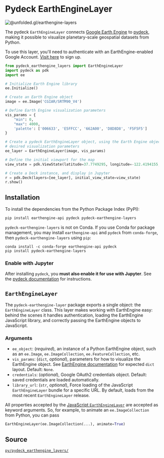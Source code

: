 # Pydeck EarthEngineLayer

<p class="badges">
  <img src="https://img.shields.io/badge/@unfolded.gl/earthengine--layers-lightgrey.svg?style=flat-square" alt="@unfolded.gl/earthengine-layers" />
</p>

The pydeck `EarthEngineLayer` connects [Google Earth Engine][gee] to
[pydeck](https://pydeck.gl), making it possible to visualize planetary-scale
geospatial datasets from Python.

[gee]: https://earthengine.google.com/

To use this layer, you'll need to authenticate with an EarthEngine-enabled
Google Account. [Visit here][gee-signup] to sign up.

[gee-signup]: https://signup.earthengine.google.com/#!/

```py
from pydeck_earthengine_layers import EarthEngineLayer
import pydeck as pdk
import ee

# Initialize Earth Engine library
ee.Initialize()

# Create an Earth Engine object
image = ee.Image('CGIAR/SRTM90_V4')

# Define Earth Engine visualization parameters
vis_params = {
    "min": 0, 
    "max": 4000,
    'palette': ['006633', 'E5FFCC', '662A00', 'D8D8D8', 'F5F5F5']
}

# Create a pydeck EarthEngineLayer object, using the Earth Engine object and
# desired visualization parameters
ee_layer = EarthEngineLayer(image, vis_params)

# Define the initial viewport for the map
view_state = pdk.ViewState(latitude=37.7749295, longitude=-122.4194155, zoom=10, bearing=0, pitch=45)

# Create a Deck instance, and display in Jupyter
r = pdk.Deck(layers=[ee_layer], initial_view_state=view_state)
r.show()
```

## Installation

To install the dependencies from the Python Package Index (PyPI):

```bash
pip install earthengine-api pydeck pydeck-earthengine-layers
```

`pydeck-earthengine-layers` is not on Conda. If you use Conda for package
management, you may install `earthengine-api` and `pydeck` from `conda-forge`,
then `pydeck-earthengine-layers` using `pip`:

```
conda install -c conda-forge earthengine-api pydeck
pip install pydeck-earthengine-layers
```

### Enable with Jupyter

After installing `pydeck`, you **must also enable it for use with Jupyter**. See
the [pydeck documentation][pydeck-enable-jupyter] for instructions.

[pydeck-enable-jupyter]: https://pydeck.gl/installation.html#enabling-pydeck-for-jupyter

## `EarthEngineLayer`

The `pydeck-earthengine-layer` package exports a single object: the
`EarthEngineLayer` class. This layer makes working with EarthEngine easy: behind
the scenes it handles authentication, loading the EarthEngine JavaScript
library, and correctly passing the EarthEngine objects to JavaScript.

### Arguments

- `ee_object`: (_required_), an instance of a Python EarthEngine object, such as
  an `ee.Image`, `ee.ImageCollection`, `ee.FeatureCollection`, etc.
- `vis_params`: (`dict`, _optional_), parameters for how to visualize the
  EarthEngine object. See [EarthEngine
  documentation](https://developers.google.com/earth-engine/image_visualization)
  for expected `dict` layout. Default: `None`.
- `credentials`: (_optional_), Google OAuth2 credentials object. Default: saved
  credentials are loaded automatically.
- `library_url`: (`str`, _optional_), Force loading of the JavaScript
  `EarthEngineLayer` bundle for a specific URL. By default, loads from the most
  recent `EarthEngineLayer` release.

All properties accepted by the [JavaScript
`EarthEngineLayer`](/modules/earthengine-layers/docs/api-reference/earthengine-layer.md#properties)
are accepted as keyword arguments. So, for example, to animate an
`ee.ImageCollection` from Python, you can pass 

```py
EarthEngineLayer(ee.ImageCollection(...), animate=True)
```

## Source

[`py/pydeck_earthengine_layers/`](https://github.com/UnfoldedInc/earthengine-layers/tree/master/py/pydeck_earthengine_layers)
